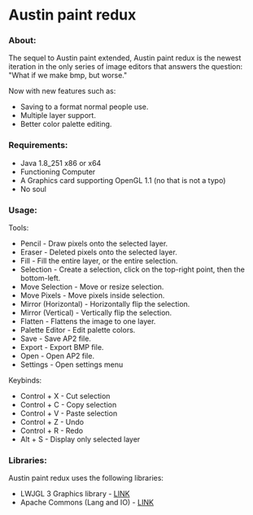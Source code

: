 # Austin paint redux
### About:
The sequel to Austin paint extended, Austin paint redux is the newest iteration in the only series of image editors that answers the question: "What if we make bmp, but worse."

Now with new features such as:
* Saving to a format normal people use.
* Multiple layer support.
* Better color palette editing.

### Requirements:
* Java 1.8_251 x86 or x64
* Functioning Computer
* A Graphics card supporting OpenGL 1.1 (no that is not a typo)
* No soul

### Usage:
Tools:
* Pencil - Draw pixels onto the selected layer.
* Eraser - Deleted pixels onto the selected layer.
* Fill - Fill the entire layer, or the entire selection.
* Selection - Create a selection, click on the top-right point, then the bottom-left.
* Move Selection - Move or resize selection.
* Move Pixels - Move pixels inside selection.
* Mirror (Horizontal) - Horizontally flip the selection.
* Mirror (Vertical) - Vertically flip the selection.
* Flatten - Flattens the image to one layer.
* Palette Editor - Edit palette colors.
* Save - Save AP2 file.
* Export - Export BMP file.
* Open - Open AP2 file.
* Settings - Open settings menu

Keybinds:
* Control + X - Cut selection
* Control + C - Copy selection
* Control + V - Paste selection
* Control + Z - Undo
* Control + R - Redo
* Alt + S     - Display only selected layer
### Libraries:
Austin paint redux uses the following libraries:
- LWJGL 3 Graphics library - [LINK](https://www.lwjgl.org/)
- Apache Commons (Lang and IO) - [LINK](https://commons.apache.org/)
